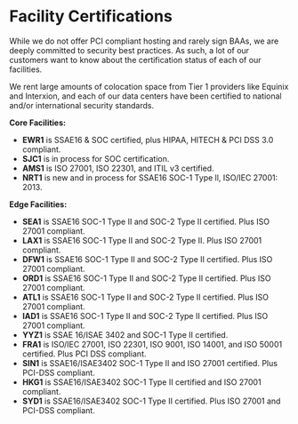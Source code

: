 # Facility Certifications

While we do not offer PCI compliant hosting and rarely sign BAAs, we are deeply committed to security best practices. As such, a lot of our customers want to know about the certification status of each of our facilities.   

We rent large amounts of colocation space from Tier 1 providers like Equinix and Interxion, and each of our data centers have been certified to national and/or international security standards.

**Core Facilities:**

* **EWR1** is SSAE16 & SOC certified, plus HIPAA, HITECH & PCI DSS 3.0 compliant.
* **SJC1** is in process for SOC certification.
* **AMS1** is ISO 27001, ISO 22301, and ITIL v3 certified.
* **NRT1** is new and in process for SSAE16 SOC-1 Type ll, ISO/IEC 27001: 2013.

**Edge Facilities:** 

* **SEA1** is SSAE16 SOC-1 Type II and SOC-2 Type II certified. Plus ISO 27001 compliant.
* **LAX1** is SSAE16 SOC-1 Type II and SOC-2 Type II. Plus ISO 27001 compliant. 
* **DFW1** is SSAE16 SOC-1 Type II and SOC-2 Type II certified. Plus ISO 27001 compliant. 
* **ORD1** is SSAE16 SOC-1 Type II and SOC-2 Type II certified. Plus ISO 27001 compliant.  
* **ATL1** is SSAE16 SOC-1 Type II and SOC-2 Type II certified. Plus ISO 27001 compliant.  
* **IAD1** is SSAE16 SOC-1 Type II and SOC-2 Type II certified. Plus ISO 27001 compliant.
* **YYZ1** is SSAE 16/ISAE 3402 and SOC-1 Type II certified.  
* **FRA1** is ISO/IEC 27001, ISO 22301, ISO 9001, ISO 14001, and ISO 50001 certified. Plus PCI DSS compliant.
* **SIN1** is SSAE16/ISAE3402 SOC-1 Type II and ISO 27001 certified. Plus PCI-DSS compliant.  
* **HKG1** is SSAE16/ISAE3402 SOC-1 Type II certified and ISO 27001 compliant. 
* **SYD1** is SSAE16/ISAE3402 SOC-1 Type II certified. Plus ISO 27001 and PCI-DSS compliant. 

